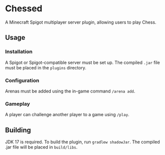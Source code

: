 # Chessed

A Minecraft Spigot multiplayer server plugin, allowing users to play Chess.

## Usage

### Installation

A Spigot or Spigot-compatible server must be set up. The compiled `.jar` file
must be placed in the `plugins` directory.

### Configuration

Arenas must be added using the in-game command `/arena add`.

### Gameplay

A player can challenge another player to a game using `/play`.

## Building

JDK 17 is required. To build the plugin, run `gradlew shadowJar`. The compiled
.jar file will be placed in `build/libs`.
